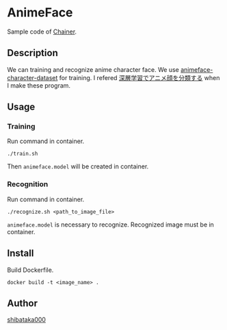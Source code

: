 # AnimeFace

Sample code of [Chainer](http://chainer.org/).

## Description
We can training and recognize anime character face.
We use [animeface-character-dataset](http://www.nurs.or.jp/~nagadomi/animeface-character-dataset/) for training.
I refered [深層学習でアニメ顔を分類する](http://qiita.com/hogefugabar/items/312707a09d29632e7288) when I make these program.

## Usage

### Training
Run command in container.

```
./train.sh
```

Then `animeface.model` will be created in container.

### Recognition
Run command in container.

```
./recognize.sh <path_to_image_file>
```

`animeface.model` is necessary to recognize.
Recognized image must be in container.

## Install
Build Dockerfile.

```
docker build -t <image_name> .
```

## Author

[shibataka000](https://github.com/shibataka000)
